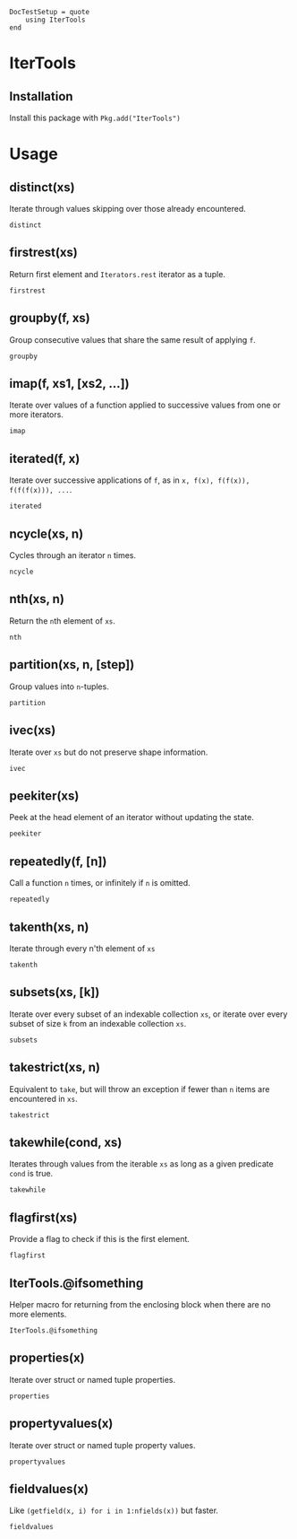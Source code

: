 ```@meta
DocTestSetup = quote
    using IterTools
end
```

# IterTools

## Installation

Install this package with `Pkg.add("IterTools")`

# Usage

## distinct(xs)

Iterate through values skipping over those already encountered.

```@docs
distinct
```

## firstrest(xs)

Return first element and `Iterators.rest` iterator as a tuple.
```@docs
firstrest
```

## groupby(f, xs)

Group consecutive values that share the same result of applying `f`.

```@docs
groupby
```

## imap(f, xs1, [xs2, ...])

Iterate over values of a function applied to successive values from one or more iterators.

```@docs
imap
```

## iterated(f, x)

Iterate over successive applications of `f`, as in `x, f(x), f(f(x)), f(f(f(x))), ...`.

```@docs
iterated
```

## ncycle(xs, n)

Cycles through an iterator `n` times.

```@docs
ncycle
```

## nth(xs, n)

Return the `n`th element of `xs`.

```@docs
nth
```

## partition(xs, n, [step])

Group values into `n`-tuples.

```@docs
partition
```

## ivec(xs)

Iterate over `xs` but do not preserve shape information.

```@docs
ivec
```

## peekiter(xs)

Peek at the head element of an iterator without updating the state.

```@docs
peekiter
```

## repeatedly(f, [n])

Call a function `n` times, or infinitely if `n` is omitted.

```@docs
repeatedly
```

## takenth(xs, n)

Iterate through every n'th element of `xs`

```@docs
takenth
```

## subsets(xs, [k])

Iterate over every subset of an indexable collection `xs`, or iterate over every subset of size `k`
from an indexable collection `xs`.

```@docs
subsets
```

## takestrict(xs, n)

Equivalent to `take`, but will throw an exception if fewer than `n` items are encountered in `xs`.

```@docs
takestrict
```

## takewhile(cond, xs)

Iterates through values from the iterable `xs` as long as a given predicate `cond` is true.

```@docs
takewhile
```

## flagfirst(xs)

Provide a flag to check if this is the first element.

```@docs
flagfirst
```

## IterTools.@ifsomething

Helper macro for returning from the enclosing block when there are no more elements.

```@docs
IterTools.@ifsomething
```

## properties(x)

Iterate over struct or named tuple properties.

```@docs
properties
```

## propertyvalues(x)

Iterate over struct or named tuple property values.

```@docs
propertyvalues
```

## fieldvalues(x)

Like `(getfield(x, i) for i in 1:nfields(x))` but faster.

```@docs
fieldvalues
```

